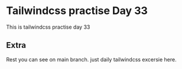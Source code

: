 # Tailwindcss practise Day 33

This is tailwindcss practise day 33

## Extra

Rest you can see on main branch. just daily tailwindcss excersie here.
